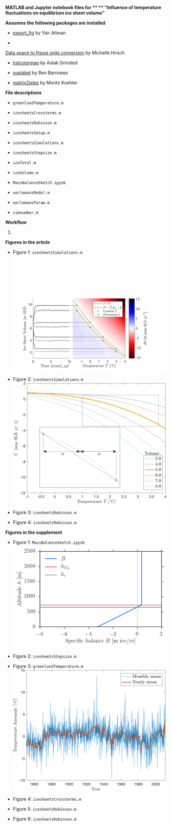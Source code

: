 
**MATLAB and Jupyter notebook files for **
** "Influence of temperature fluctuations on equilibrium ice sheet volume"**

**Assumes the following packages are installed**

* [export_fig](https://se.mathworks.com/matlabcentral/fileexchange/23629-export-fig "export_fig")  by Yair Altman

*
[Data space to figure units conversion](https://se.mathworks.com/matlabcentral/fileexchange/10656-data-space-to-figure-units-conversion "ds2nfu") by Michelle Hirsch

* [hslcolormap](https://se.mathworks.com/matlabcentral/fileexchange/48586-hslcolormap "hslcolormap") by Aslak Grinsted

* [suplabel](https://se.mathworks.com/matlabcentral/fileexchange/7772-suplabel "suplabel") by Ben Barrowes

* [matrix2latex](https://se.mathworks.com/matlabcentral/fileexchange/4894-matrix2latex "matrix2latex") by Moritz Koehler


**File descriptions**

* `greenlandTemperature.m`

* `icesheetsCrossterms.m`

* `icesheetsRobinson.m`

* `icesheetsSetup.m`

* `icesheetsSimulations.m`

* `icesheetsStepsize.m`

* `iceTotal.m`

* `iceVolume.m`

* `MassBalanceSketch.ipynb`

* `oerlemansModel.m`

* `oerlemansParam.m`

* `simnumber.m`


**Workflow**

1.

**Figures in the article**

* Figure 1: `icesheetsSimulations.m`
![Figure 1](gfx/Sim+Approx-2016.png)

* Figure 2: `icesheetsSimulations.m`
![Figure 2](gfx/MassBalance-2016.png)

* Figure 3: `icesheetsRobinson.m`

* Figure 4: `icesheetsRobinson.m`

**Figures in the supplement**

* Figure 1: `MassBalanceSketch.ipynb`
![Figure S1](gfx/oerlemansMassBalance.png)

* Figure 2: `icesheetsStepsize.m`
* Figure 3: `greenlandTemperature.m`
![Figure S3](gfx/GreenlandTemp-2016.png)

* Figure 4: `icesheetsCrossterms.m`
* Figure 5: `icesheetsRobinson.m`
* Figure 6: `icesheetsRobinson.m`
